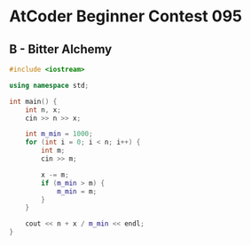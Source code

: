 # AtCoder Beginner Contest 095
## B - Bitter Alchemy
```cpp
#include <iostream>

using namespace std;

int main() {
    int n, x;
    cin >> n >> x;

    int m_min = 1000;
    for (int i = 0; i < n; i++) {
        int m;
        cin >> m;

        x -= m;
        if (m_min > m) {
            m_min = m;
        }
    }

    cout << n + x / m_min << endl;
}
```
